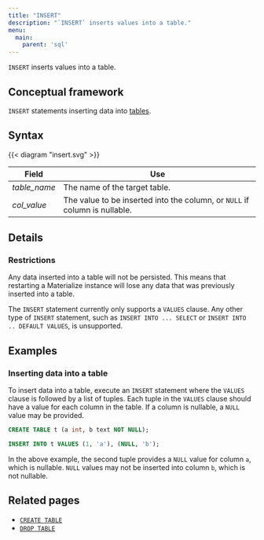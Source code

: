 ```yaml
---
title: "INSERT"
description: "`INSERT` inserts values into a table."
menu:
  main:
    parent: 'sql'
---
```


`INSERT` inserts values into a table.

## Conceptual framework

`INSERT` statements inserting data into [tables](create-table.md).

## Syntax

{{< diagram "insert.svg" >}}

Field | Use
------|-----
_table&lowbar;name_ | The name of the target table.
_col&lowbar;value_ | The value to be inserted into the column, or `NULL` if column is nullable.

## Details

### Restrictions

Any data inserted into a table will not be persisted. This means that restarting a
Materialize instance will lose any data that was previously inserted into a table.

The `INSERT` statement currently only supports a `VALUES` clause. Any other type
of `INSERT` statement, such as `INSERT INTO ... SELECT` or `INSERT INTO .. DEFAULT VALUES`,
is unsupported.

## Examples

### Inserting data into a table

To insert data into a table, execute an `INSERT` statement where the `VALUES` clause
is followed by a list of tuples. Each tuple in the `VALUES` clause should have a value
for each column in the table. If a column is nullable, a `NULL` value may be provided.

```sql
CREATE TABLE t (a int, b text NOT NULL);

INSERT INTO t VALUES (1, 'a'), (NULL, 'b');
```

In the above example, the second tuple provides a `NULL` value for column `a`, which
is nullable. `NULL` values may not be inserted into column `b`, which is not nullable.

## Related pages

- [`CREATE TABLE`](create-table.md)
- [`DROP TABLE`](drop-table.md)
